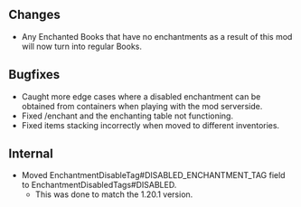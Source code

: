 ## Changes
- Any Enchanted Books that have no enchantments as a result of this mod will now turn into regular Books.

## Bugfixes
- Caught more edge cases where a disabled enchantment can be obtained from containers when playing with the mod serverside.
- Fixed /enchant and the enchanting table not functioning.
- Fixed items stacking incorrectly when moved to different inventories.

## Internal
- Moved EnchantmentDisableTag#DISABLED_ENCHANTMENT_TAG field to EnchantmentDisabledTags#DISABLED.
  - This was done to match the 1.20.1 version.